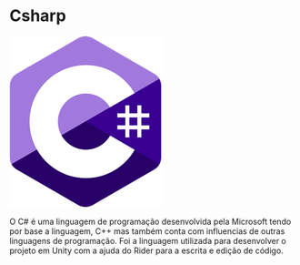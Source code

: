 
# Csharp

![C# logo](.gitbook/assets/csharp.png)

O C# é uma linguagem de programação desenvolvida pela Microsoft tendo por base a linguagem, C++ mas também conta com influencias de outras linguagens de programação. Foi a linguagem utilizada para desenvolver o projeto em Unity com a ajuda do Rider para a escrita e edição de código.
